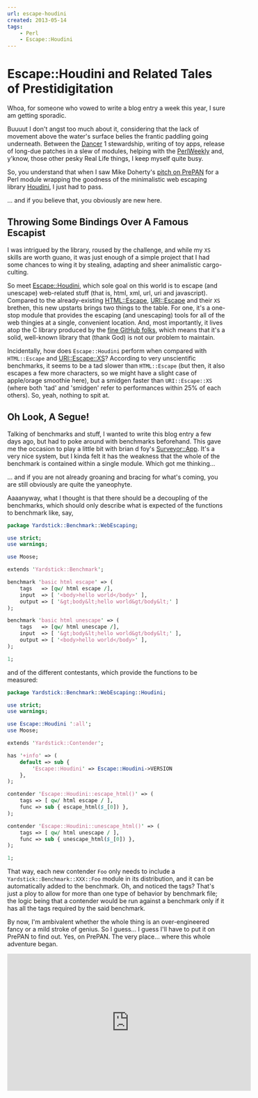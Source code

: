 ```yaml
---
url: escape-houdini
created: 2013-05-14
tags:
    - Perl
    - Escape::Houdini
---
```


# Escape::Houdini and Related Tales of Prestidigitation

Whoa, for someone who vowed to write a blog entry a week this year, I sure am
getting sporadic.

Buuuut I don't angst too much about it, considering that the lack of movement
above the water's surface belies the frantic paddling going underneath.
Between the [Dancer](cpan) 1 stewardship, writing of toy apps, release of
long-due patches in a slew of modules, helping with the
[PerlWeekly](http://perlweekly.com/) and, y'know, those other pesky Real Life
things, I keep myself quite busy. 

So, you understand that when I saw Mike Doherty's [pitch on PrePAN](http://prepan.org/module/nXWJ8Y9sBme) 
for a Perl module wrapping the goodness of the minimalistic web escaping
library [Houdini](https://github.com/vmg/houdini), I just had to pass.

... and if you believe that, you obviously are new here.

## Throwing Some Bindings Over A Famous Escapist

I was intrigued by the library, roused by the challenge, and while my `XS` skills are worth guano, it
was just enough of a simple project that I had some chances to wing it by
stealing, adapting and sheer animalistic cargo-culting.

So meet [Escape::Houdini](cpan), which sole goal on this world is to
escape (and unescape) web-related stuff (that is, html, xml, url, uri and
javascript).  Compared to the already-existing [HTML::Escape](cpan), 
[URI::Escape](cpan) and their `XS` brethen, this new upstarts brings two
things to the table. For one, it's a one-stop module that provides the
escaping (and unescaping) tools for all of the web thingies at a single,
convenient location. And, most importantly, it lives atop the 
C library produced by the 
[fine GitHub
folks](https://github.com/blog/1475-escape-velocity), which means that 
it's a solid, well-known library that (thank God) is not our problem to 
maintain.

Incidentally, how does `Escape::Houdini` perform when compared with
`HTML::Escape` and [URI::Escape::XS](cpan)? According to very
unscientific benchmarks, it seems to be a tad slower than `HTML::Escape` (but
then, it also escapes a few more characters, so we might have a slight case of
apple/orage smoothie here), but a smidgen faster than `URI::Escape::XS` (where
both 'tad' and 'smidgen' refer to performances within 25% of each others). So,
yeah, nothing to spit at.

## Oh Look, A Segue!

Talking of benchmarks and stuff, I wanted to write this blog entry a few days
ago, but had to poke around with benchmarks beforehand.  This gave me the
occasion to play a little bit with brian d foy's [Surveyor::App](cpan).
It's a very nice system, but I kinda felt it has the weakness that the
whole of the benchmark is contained within a single module. Which got me
thinking...

... and if you are not already groaning and bracing for what's coming, you are
still obviously are quite the yaneophyte.

Aaaanyway, what I thought is that there should be a decoupling of the
benchmarks, which should only describe what is expected of the functions to
benchmark like, say, 

```perl
package Yardstick::Benchmark::WebEscaping;

use strict;
use warnings;

use Moose;

extends 'Yardstick::Benchmark';

benchmark 'basic html escape' => (
    tags   => [qw/ html escape /],
    input  => [ '<body>hello world</body>' ], 
    output => [ '&gt;body&lt;hello world&gt/body&lt;' ]
);

benchmark 'basic html unescape' => (
    tags   => [qw/ html unescape /],
    input  => [ '&gt;body&lt;hello world&gt/body&lt;' ],
    output => [ '<body>hello world</body>' ], 
);

1;
```

and of the different contestants, which provide the functions to be measured:


```perl
package Yardstick::Benchmark::WebEscaping::Houdini;

use strict;
use warnings;

use Escape::Houdini ':all';
use Moose;

extends 'Yardstick::Contender';

has '+info' => (
    default => sub {
        'Escape::Houdini' => Escape::Houdini->VERSION
    },
);

contender 'Escape::Houdini::escape_html()' => (
    tags => [ qw/ html escape / ],
    func => sub { escape_html($_[0]) },
);

contender 'Escape::Houdini::unescape_html()' => (
    tags => [ qw/ html unescape / ],
    func => sub { unescape_html($_[0]) },
);

1;
```

That way, each new contender `Foo` only needs to include a
`Yardstick::Benchmark::XXX::Foo` module in its distribution, and it can be
automatically added to the benchmark. Oh, and noticed the tags? That's just a
ploy to allow for more than one type of behavior by benchmark file; the logic
being that a contender would be run against a benchmark only if 
it has all the tags required by the said benchmark.

By now, I'm ambivalent whether the whole thing is an over-engineered fancy or a
mild stroke of genius. So I guess... I guess I'll have to put it on PrePAN to
find out. Yes, on PrePAN. The very place... where this whole adventure began.

<div align="center">
<iframe width="560" height="315" src="http://www.youtube.com/embed/3RE7uC8QXjY" frameborder="0" allowfullscreen="allowfullscreen"></iframe>
</div>
